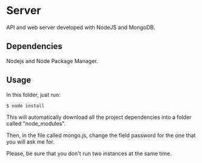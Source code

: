 # Server
API and web server developed with NodeJS and MongoDB.
## Dependencies
Nodejs and Node Package Manager.
## Usage
In this folder, just run:
```
$ node install
```
This will automatically download all the project dependencies into a folder called "node_modules".

Then, in the file called mongo.js, change the field password for the one that you will ask me for.

Please, be sure that you don't run two instances at the same time.